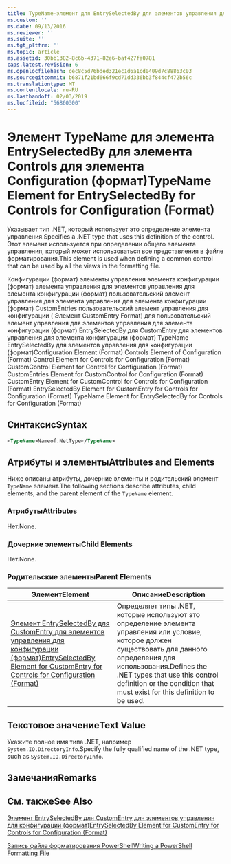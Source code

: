```yaml
---
title: TypeName-элемент для EntrySelectedBy для элементов управления для конфигурации (формат) | Документация Майкрософт
ms.custom: ''
ms.date: 09/13/2016
ms.reviewer: ''
ms.suite: ''
ms.tgt_pltfrm: ''
ms.topic: article
ms.assetid: 30bb1382-8c6b-4371-82e6-baf427fa0781
caps.latest.revision: 6
ms.openlocfilehash: cec8c5d76bded321ec1d6a1cd0409d7c88863c03
ms.sourcegitcommit: b6871f21bd666f9cd71dd336bb3f844cf472b56c
ms.translationtype: MT
ms.contentlocale: ru-RU
ms.lasthandoff: 02/03/2019
ms.locfileid: "56860300"
---
```

# <a name="typename-element-for-entryselectedby-for-controls-for-configuration-format"></a><span data-ttu-id="72f88-102">Элемент TypeName для элемента EntrySelectedBy для элемента Controls для элемента Configuration (формат)</span><span class="sxs-lookup"><span data-stu-id="72f88-102">TypeName Element for EntrySelectedBy for Controls for Configuration (Format)</span></span>

<span data-ttu-id="72f88-103">Указывает тип .NET, который использует это определение элемента управления.</span><span class="sxs-lookup"><span data-stu-id="72f88-103">Specifies a .NET type that uses this definition of the control.</span></span> <span data-ttu-id="72f88-104">Этот элемент используется при определении общего элемента управления, который может использоваться все представления в файле форматирования.</span><span class="sxs-lookup"><span data-stu-id="72f88-104">This element is used when defining a common control that can be used by all the views in the formatting file.</span></span>

<span data-ttu-id="72f88-105">Конфигурации (формат) элементы управления элемента конфигурации (формат) элемента управления для элементов управления для элемента конфигурации (формат) пользовательский элемент управления для элемента управления для элемента конфигурации (формат) CustomEntries пользовательский элемент управления для конфигурации ( Элемент CustomEntry Format) для пользовательский элемент управления для элементов управления для элемента конфигурации (формат) EntrySelectedBy для CustomEntry для элементов управления для элемента конфигурации (формат) TypeName EntrySelectedBy для элементов управления для конфигурации (формат)</span><span class="sxs-lookup"><span data-stu-id="72f88-105">Configuration Element (Format) Controls Element of Configuration (Format) Control Element for Controls for Configuration (Format) CustomControl Element for Control for Configuration (Format) CustomEntries Element for CustomControl for Configuration (Format) CustomEntry Element for CustomControl for Controls for Configuration (Format) EntrySelectedBy Element for CustomEntry for Controls for Configuration (Format) TypeName Element for EntrySelectedBy for Controls for Configuration (Format)</span></span>

## <a name="syntax"></a><span data-ttu-id="72f88-106">Синтаксис</span><span class="sxs-lookup"><span data-stu-id="72f88-106">Syntax</span></span>

```xml
<TypeName>Nameof.NetType</TypeName>

```

## <a name="attributes-and-elements"></a><span data-ttu-id="72f88-107">Атрибуты и элементы</span><span class="sxs-lookup"><span data-stu-id="72f88-107">Attributes and Elements</span></span>

<span data-ttu-id="72f88-108">Ниже описаны атрибуты, дочерние элементы и родительский элемент `TypeName` элемент.</span><span class="sxs-lookup"><span data-stu-id="72f88-108">The following sections describe attributes, child elements, and the parent element of the `TypeName` element.</span></span>

### <a name="attributes"></a><span data-ttu-id="72f88-109">Атрибуты</span><span class="sxs-lookup"><span data-stu-id="72f88-109">Attributes</span></span>

<span data-ttu-id="72f88-110">Нет.</span><span class="sxs-lookup"><span data-stu-id="72f88-110">None.</span></span>

### <a name="child-elements"></a><span data-ttu-id="72f88-111">Дочерние элементы</span><span class="sxs-lookup"><span data-stu-id="72f88-111">Child Elements</span></span>

<span data-ttu-id="72f88-112">Нет.</span><span class="sxs-lookup"><span data-stu-id="72f88-112">None.</span></span>

### <a name="parent-elements"></a><span data-ttu-id="72f88-113">Родительские элементы</span><span class="sxs-lookup"><span data-stu-id="72f88-113">Parent Elements</span></span>

|<span data-ttu-id="72f88-114">Элемент</span><span class="sxs-lookup"><span data-stu-id="72f88-114">Element</span></span>|<span data-ttu-id="72f88-115">Описание</span><span class="sxs-lookup"><span data-stu-id="72f88-115">Description</span></span>|
|-------------|-----------------|
|[<span data-ttu-id="72f88-116">Элемент EntrySelectedBy для CustomEntry для элементов управления для конфигурации (формат)</span><span class="sxs-lookup"><span data-stu-id="72f88-116">EntrySelectedBy Element for CustomEntry for Controls for Configuration (Format)</span></span>](./entryselectedby-element-for-customentry-for-controls-for-configuration-format.md)|<span data-ttu-id="72f88-117">Определяет типы .NET, которые используют это определение элемента управления или условие, которое должен существовать для данного определения для использования.</span><span class="sxs-lookup"><span data-stu-id="72f88-117">Defines the .NET types that use this control definition or the condition that must exist for this definition to be used.</span></span>|

## <a name="text-value"></a><span data-ttu-id="72f88-118">Текстовое значение</span><span class="sxs-lookup"><span data-stu-id="72f88-118">Text Value</span></span>

<span data-ttu-id="72f88-119">Укажите полное имя типа .NET, например `System.IO.DirectoryInfo`.</span><span class="sxs-lookup"><span data-stu-id="72f88-119">Specify the fully qualified name of the .NET type, such as `System.IO.DirectoryInfo`.</span></span>

## <a name="remarks"></a><span data-ttu-id="72f88-120">Замечания</span><span class="sxs-lookup"><span data-stu-id="72f88-120">Remarks</span></span>

## <a name="see-also"></a><span data-ttu-id="72f88-121">См. также</span><span class="sxs-lookup"><span data-stu-id="72f88-121">See Also</span></span>

[<span data-ttu-id="72f88-122">Элемент EntrySelectedBy для CustomEntry для элементов управления для конфигурации (формат)</span><span class="sxs-lookup"><span data-stu-id="72f88-122">EntrySelectedBy Element for CustomEntry for Controls for Configuration (Format)</span></span>](./entryselectedby-element-for-customentry-for-controls-for-configuration-format.md)

[<span data-ttu-id="72f88-123">Запись файла форматирования PowerShell</span><span class="sxs-lookup"><span data-stu-id="72f88-123">Writing a PowerShell Formatting File</span></span>](./writing-a-powershell-formatting-file.md)
